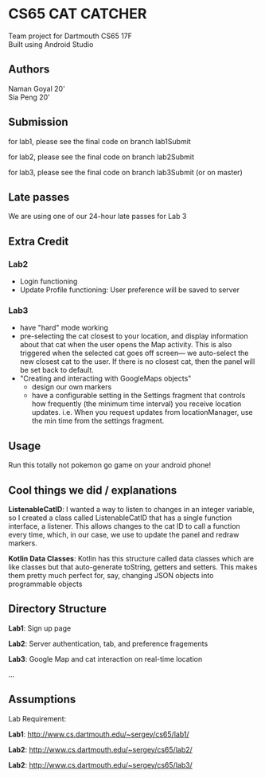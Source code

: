 # CS65 CAT CATCHER

Team project for Dartmouth CS65 17F <br>
Built using Android Studio

## Authors
Naman Goyal 20'<br>
Sia Peng 20'

## Submission

for lab1, please see the final code on branch lab1Submit

for lab2, please see the final code on branch lab2Submit

for lab3, please see the final code on branch lab3Submit (or on master)

## Late passes

We are using one of our 24-hour late passes for Lab 3

## Extra Credit

### Lab2

- Login functioning
- Update Profile functioning: User preference will be saved to server

### Lab3
- have "hard" mode working
- pre-selecting the cat closest to your location, and display information
	      	about that cat when the user opens the Map activity. This is also
					triggered when the selected cat goes off screen— we auto-select the
					new closest cat to the user. If there is no closest cat, then the
					panel will be set back to default.
- "Creating and interacting with GoogleMaps objects"
    - design our own markers
    - have a configurable setting in the
        Settings fragment that controls how frequently (the minimum
        time interval) you receive location updates. i.e. When you request
        updates from locationManager, use the min time from
        the settings fragment.

## Usage

Run this totally not pokemon go game on your android phone!

## Cool things we did / explanations

**ListenableCatID**:
I wanted a way to listen to changes in an integer variable, so I created a class
called ListenableCatID that has a single function interface, a listener. This
allows changes to the cat ID to call a function every time, which, in our case,
we use to update the panel and redraw markers.

**Kotlin Data Classes**:
Kotlin has this structure called data classes which are like classes but that
auto-generate toString, getters and setters. This makes them pretty much perfect
for, say, changing JSON objects into programmable objects

## Directory Structure

**Lab1**: Sign up page

**Lab2**: Server authentication, tab, and preference fragements

**Lab3**: Google Map and cat interaction on real-time location

...

## Assumptions
Lab Requirement:

**Lab1**: http://www.cs.dartmouth.edu/~sergey/cs65/lab1/

**Lab2**: http://www.cs.dartmouth.edu/~sergey/cs65/lab2/

**Lab2**: http://www.cs.dartmouth.edu/~sergey/cs65/lab3/
